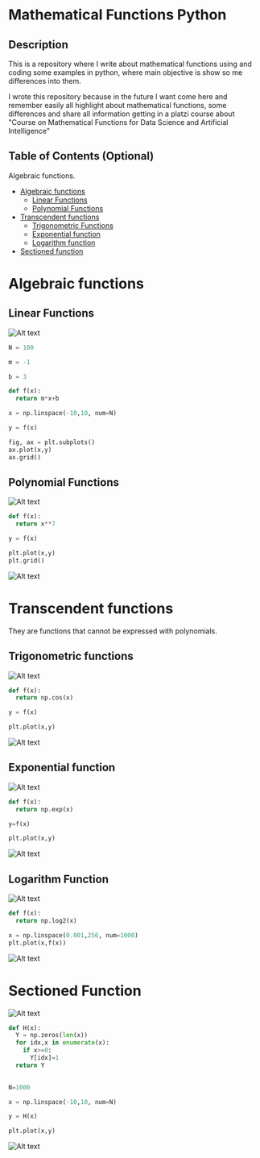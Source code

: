 # Mathematical Functions Python

## Description

This is a repository where I write about mathematical functions using and coding some examples in python, where main objective is show so me differences into them.

I wrote this repository because in the future I want come here and remember easily all highlight about mathematical functions, some differences and share all information getting in a platzi course about "Course on Mathematical Functions for Data Science and Artificial Intelligence"

## Table of Contents (Optional)

Algebraic functions.

   * [Algebraic functions
](#algebraic-functions)
      * [Linear Functions](#linear-functions)
      * [Polynomial Functions](#polynomial-functions)
   * [Transcendent functions
](#transcendent-functions)
      * [Trigonometric Functions](#trigonometric-functions)
      * [Exponential function](#exponential-function)
      * [Logarithm function](#logarithm-function)
   * [Sectioned function
](#sectioned-function)


Algebraic functions
============


Linear Functions
-----------
![Alt text](/Images/LinearFunction.png?raw=true "Linear Function.png")


```python
N = 100

m = -1

b = 3

def f(x):
  return m*x+b

x = np.linspace(-10,10, num=N)

y = f(x)

fig, ax = plt.subplots()
ax.plot(x,y)
ax.grid()

```


Polynomial Functions
-----------

![Alt text](/Images/PolynomialFunctions.png?raw=true "Polynomial Functions.png")


```python
def f(x):
  return x**7

y = f(x)

plt.plot(x,y)
plt.grid()

```

![Alt text](/Images/PolynomialFunctionsGrap.png?raw=true "Polynomial Functions Grap.png")


Transcendent functions
============

They are functions that cannot be expressed with polynomials.


Trigonometric functions
-----------
![Alt text](/Images/TrigonometricFunctions.png?raw=true "TrigonometricFunctions.png")


```python
def f(x):
  return np.cos(x)

y = f(x)

plt.plot(x,y)
```

![Alt text](/Images/TrigonometricFunctionsGrap.png?raw=true "Trigonometric Functions Grap.png")

Exponential function
-----------

![Alt text](/Images/ExponentialFunctions.png?raw=true "Exponential Functions.png")

```python
def f(x):
  return np.exp(x)

y=f(x)

plt.plot(x,y)
```
![Alt text](/Images/ExponentialFunctionsGrap.png?raw=true "Exponential Functions Grap.png")

Logarithm Function
-----------
![Alt text](/Images/LogarithmFunction.png?raw=true "LogarithmFunction.png")

```python
def f(x):
  return np.log2(x)

x = np.linspace(0.001,256, num=1000)
plt.plot(x,f(x))
```

![Alt text](/Images/LogarithmFunctionGrap.png?raw=true "LogarithmFunction Grap.png")



Sectioned Function
============
![Alt text](/Images/SectionedFunction.png?raw=true "Sectioned Function.png")

```python
def H(x):
  Y = np.zeros(len(x))
  for idx,x in enumerate(x):
    if x>=0:
      Y[idx]=1
  return Y
    

N=1000

x = np.linspace(-10,10, num=N)

y = H(x)

plt.plot(x,y)
```


![Alt text](/Images/SectionedFunctionGrap.png?raw=true "Sectioned Function Grap.png")